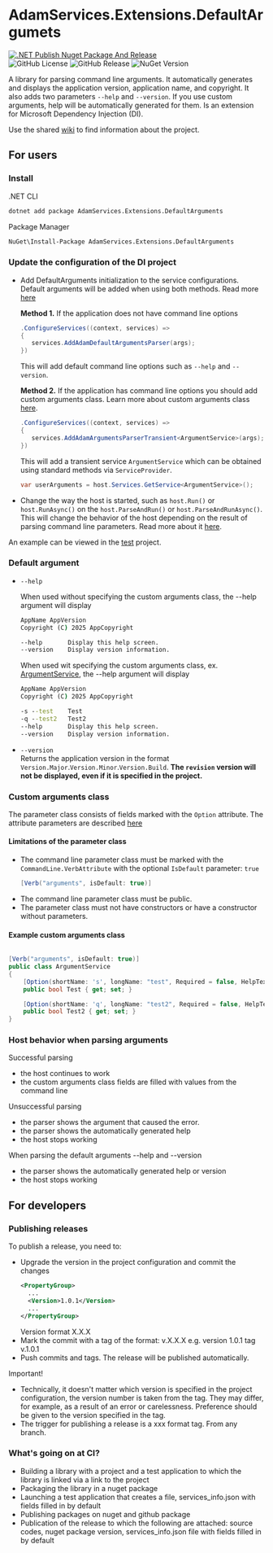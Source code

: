 # AdamServices.Extensions.DefaultArgumets
[![.NET Publish Nuget Package And Release](https://github.com/Adam-Software/AdamServices.Extensions.DefaultArgumets/actions/workflows/dotnet-desktop.yml/badge.svg)](https://github.com/Adam-Software/AdamServices.Extensions.DefaultArgumets/actions/workflows/dotnet-desktop.yml)     
![GitHub License](https://img.shields.io/github/license/Adam-Software/AdamServices.Extensions.DefaultArgumets)
![GitHub Release](https://img.shields.io/github/v/release/Adam-Software/AdamServices.Extensions.DefaultArgumets)
![NuGet Version](https://img.shields.io/nuget/v/AdamServices.Extensions.DefaultArgumets)

A library for parsing command line arguments. It automatically generates and displays the application version, application name, and copyright. It also adds two parameters `--help` and `--version`. If you use custom arguments, help will be automatically generated for them. Is an extension for Microsoft Dependency Injection (DI).

Use the shared [wiki](https://github.com/Adam-Software/AdamServices.Utilities.Managment/wiki) to find information about the project.

## For users

### Install

.NET CLI
```cmd
dotnet add package AdamServices.Extensions.DefaultArguments
```

Package Manager
```cmd
NuGet\Install-Package AdamServices.Extensions.DefaultArguments
```

### Update the configuration of the DI project

* Add DefaultArguments initialization to the service configurations. Default arguments will be added when using both methods. Read more [here](#default-argument)
   
  **Method 1.** If the application does not have command line options
  ```c#
  .ConfigureServices((context, services) =>
  {
     services.AddAdamDefaultArgumentsParser(args);  
  })
  ```
  This will add default command line options such as `--help` and `--version`.

  **Method 2.** If the application has command line options you should add custom arguments class. Learn more about custom arguments class [here](#example-custom-arguments-class).     
  ```c#
  .ConfigureServices((context, services) =>
  {
     services.AddAdamArgumentsParserTransient<ArgumentService>(args);
  })
  ```  
  This will add a transient service `ArgumentService` which can be obtained using standard methods via `ServiceProvider`. 
  ```c#
  var userArguments = host.Services.GetService<ArgumentService>();
  ```

* Change the way the host is started, such as `host.Run()` or `host.RunAsync()` on the `host.ParseAndRun()` or `host.ParseAndRunAsync()`. This will change the behavior of the host depending on the result of parsing command line parameters. Read more about it [here](#host-behavior-when-parsing-arguments).

An example can be viewed in the [test](https://github.com/Adam-Software/AdamServices.Extensions.DefaultArgumets/tree/master/src/DefaultArguments.TestApp) project.

### Default argument

* `--help`
  
  When used without specifying the custom arguments class, the --help argument will display
  ```cmd
  AppName AppVersion
  Copyright (C) 2025 AppCopyright
  
  --help       Display this help screen.
  --version    Display version information.
  ```
  
  When used wit specifying the custom arguments class, ex. [ArgumentService](#example-custom-arguments-class), the --help argument will display
    ```cmd
  AppName AppVersion
  Copyright (C) 2025 AppCopyright

  -s --test    Test
  -q --test2   Test2
  --help       Display this help screen.
  --version    Display version information.
  ```
  
* `--version`    
  Returns the application version in the format `Version.Major`.`Version.Minor`.`Version.Build`. **The `revision` version will not be displayed, even if it is specified in the project.**

### Custom arguments class
The parameter class consists of fields marked with the `Option` attribute. The attribute parameters are described [here](https://github.com/commandlineparser/commandline/wiki/Option-Attribute)

#### Limitations of the parameter class
* The command line parameter class must be marked with the `CommandLine.VerbAttribute` with the optional `IsDefault` parameter: `true`
  ```c#
  [Verb("arguments", isDefault: true)]
  ```
* The command line parameter class must be public.
* The parameter class must not have constructors or have a constructor without parameters.

#### Example custom arguments class
```C#

[Verb("arguments", isDefault: true)]
public class ArgumentService
{
    [Option(shortName: 's', longName: "test", Required = false, HelpText = "Test")]
    public bool Test { get; set; }

    [Option(shortName: 'q', longName: "test2", Required = false, HelpText = "Test2")]
    public bool Test2 { get; set; }
}

```
### Host behavior when parsing arguments

Successful parsing
* the host continues to work
* the custom arguments class fields are filled with values from the command line

Unsuccessful parsing
* the parser shows the argument that caused the error.
* the parser shows the automatically generated help
* the host stops working

When parsing the default arguments --help and --version
* the parser shows the automatically generated help or version
* the host stops working

## For developers

### Publishing releases

To publish a release, you need to:

* Upgrade the version in the project configuration and commit the changes
  ```xml
  <PropertyGroup>
    ...
    <Version>1.0.1</Version>
    ...
  </PropertyGroup>
  ```
  Version format X.X.X
* Mark the commit with a tag of the format: v.X.X.X
  e.g. version 1.0.1 tag v.1.0.1
* Push commits and tags. The release will be published automatically.

Important!

* Technically, it doesn't matter which version is specified in the project configuration, the version number is taken from the tag. They may differ, for example, as a result of an error or carelessness. Preference should be given to the version specified in the tag.
* The trigger for publishing a release is a xxx format tag. From any branch.

### What's going on at CI?

* Building a library with a project and a test application to which the library is linked via a link to the project
* Packaging the library in a nuget package
* Launching a test application that creates a file, services_info.json with fields filled in by default
* Publishing packages on nuget and github package
* Publication of the release to which the following are attached: source codes, nuget package version, services_info.json file with fields filled in by default
